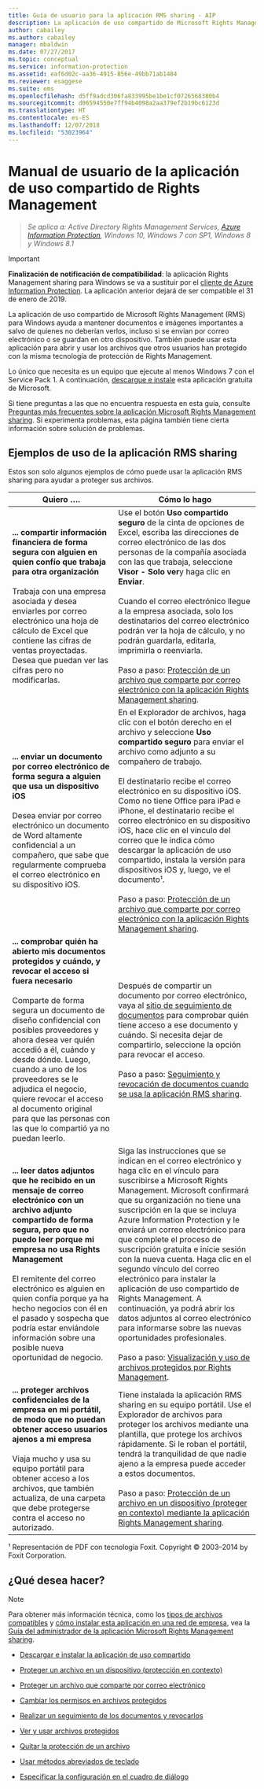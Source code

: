 ```yaml
---
title: Guía de usuario para la aplicación RMS sharing - AIP
description: La aplicación de uso compartido de Microsoft Rights Management (RMS) para Windows ayuda a mantener documentos e imágenes importantes a salvo de quienes no deberían verlos, incluso si se envían por correo electrónico o se guardan en otro dispositivo.
author: cabailey
ms.author: cabailey
manager: mbaldwin
ms.date: 07/27/2017
ms.topic: conceptual
ms.service: information-protection
ms.assetid: eaf6d02c-aa36-4915-856e-49bb71ab1484
ms.reviewer: esaggese
ms.suite: ems
ms.openlocfilehash: d5ff9adcd306fa833995be1be1cf0726568380b4
ms.sourcegitcommit: d06594550e7ff94b4098a2aa379ef2b19bc6123d
ms.translationtype: HT
ms.contentlocale: es-ES
ms.lasthandoff: 12/07/2018
ms.locfileid: "53023964"
---
```

# <a name="rights-management-sharing-application-user-guide"></a>Manual de usuario de la aplicación de uso compartido de Rights Management

>*Se aplica a: Active Directory Rights Management Services, [Azure Information Protection](https://azure.microsoft.com/pricing/details/information-protection), Windows 10, Windows 7 con SP1, Windows 8 y Windows 8.1*

> [!IMPORTANT]
> **Finalización de notificación de compatibilidad**: la aplicación Rights Management sharing para Windows se va a sustituir por el [cliente de Azure Information Protection](aip-client.md). La aplicación anterior dejará de ser compatible el 31 de enero de 2019. 

La aplicación de uso compartido de Microsoft Rights Management (RMS) para Windows ayuda a mantener documentos e imágenes importantes a salvo de quienes no deberían verlos, incluso si se envían por correo electrónico o se guardan en otro dispositivo. También puede usar esta aplicación para abrir y usar los archivos que otros usuarios han protegido con la misma tecnología de protección de Rights Management.

Lo único que necesita es un equipo que ejecute al menos Windows 7 con el Service Pack 1. A continuación, [descargue e instale](https://go.microsoft.com/fwlink/?LinkId=303970) esta aplicación gratuita de Microsoft.

Si tiene preguntas a las que no encuentra respuesta en esta guía, consulte [Preguntas más frecuentes sobre la aplicación Microsoft Rights Management sharing](https://go.microsoft.com/fwlink/?LinkId=303971). Si experimenta problemas, esta página también tiene cierta información sobre solución de problemas.

## <a name="examples-for-using-the-rms-sharing-application"></a>Ejemplos de uso de la aplicación RMS sharing
Estos son solo algunos ejemplos de cómo puede usar la aplicación RMS sharing para ayudar a proteger sus archivos.

|Quiero ….|Cómo lo hago|
|----------------|------------------|
|**... compartir información financiera de forma segura con alguien en quien confío que trabaja para otra organización**<br /><br />Trabaja con una empresa asociada y desea enviarles por correo electrónico una hoja de cálculo de Excel que contiene las cifras de ventas proyectadas. Desea que puedan ver las cifras pero no modificarlas.|Use el botón **Uso compartido seguro** de la cinta de opciones de Excel, escriba las direcciones de correo electrónico de las dos personas de la compañía asociada con las que trabaja, seleccione **Visor - Solo ver**y haga clic en **Enviar**.<br /><br />Cuando el correo electrónico llegue a la empresa asociada, solo los destinatarios del correo electrónico podrán ver la hoja de cálculo, y no podrán guardarla, editarla, imprimirla o reenviarla.<br /><br />Paso a paso: [Protección de un archivo que comparte por correo electrónico con la aplicación Rights Management sharing](sharing-app-protect-by-email.md).|
|**... enviar un documento por correo electrónico de forma segura a alguien que usa un dispositivo iOS**<br /><br />Desea enviar por correo electrónico un documento de Word altamente confidencial a un compañero, que sabe que regularmente comprueba el correo electrónico en su dispositivo iOS.|En el Explorador de archivos, haga clic con el botón derecho en el archivo y seleccione **Uso compartido seguro** para enviar el archivo como adjunto a su compañero de trabajo.<br /><br />El destinatario recibe el correo electrónico en su dispositivo iOS. Como no tiene Office para iPad e iPhone, el destinatario recibe el correo electrónico en su dispositivo iOS, hace clic en el vínculo del correo que le indica cómo descargar la aplicación de uso compartido, instala la versión para dispositivos iOS y, luego, ve el documento¹.<br /><br />Paso a paso: [Protección de un archivo que comparte por correo electrónico con la aplicación Rights Management sharing](sharing-app-protect-by-email.md).|
|**... comprobar quién ha abierto mis documentos protegidos y cuándo, y revocar el acceso si fuera necesario**<br /><br />Comparte de forma segura un documento de diseño confidencial con posibles proveedores y ahora desea ver quién accedió a él, cuándo y desde dónde. Luego, cuando a uno de los proveedores se le adjudica el negocio, quiere revocar el acceso al documento original para que las personas con las que lo compartió ya no puedan leerlo.|Después de compartir un documento por correo electrónico, vaya al [sitio de seguimiento de documentos](https://go.microsoft.com/fwlink/?LinkId=529562) para comprobar quién tiene acceso a ese documento y cuándo. Si necesita dejar de compartirlo, seleccione la opción para revocar el acceso.<br /><br />Paso a paso: [Seguimiento y revocación de documentos cuando se usa la aplicación RMS sharing](sharing-app-track-revoke.md).|
|**... leer datos adjuntos que he recibido en un mensaje de correo electrónico con un archivo adjunto compartido de forma segura, pero que no puedo leer porque mi empresa no usa Rights Management**<br /><br />El remitente del correo electrónico es alguien en quien confía porque ya ha hecho negocios con él en el pasado y sospecha que podría estar enviándole información sobre una posible nueva oportunidad de negocio.|Siga las instrucciones que se indican en el correo electrónico y haga clic en el vínculo para suscribirse a Microsoft Rights Management. Microsoft confirmará que su organización no tiene una suscripción en la que se incluya Azure Information Protection y le enviará un correo electrónico para que complete el proceso de suscripción gratuita e inicie sesión con la nueva cuenta. Haga clic en el segundo vínculo del correo electrónico para instalar la aplicación de uso compartido de Rights Management. A continuación, ya podrá abrir los datos adjuntos al correo electrónico para informarse sobre las nuevas oportunidades profesionales.<br /><br />Paso a paso: [Visualización y uso de archivos protegidos por Rights Management](sharing-app-view-use-files.md).|
|**... proteger archivos confidenciales de la empresa en mi portátil, de modo que no puedan obtener acceso usuarios ajenos a mi empresa**<br /><br />Viaja mucho y usa su equipo portátil para obtener acceso a los archivos, que también actualiza, de una carpeta que debe protegerse contra el acceso no autorizado.|Tiene instalada la aplicación RMS sharing en su equipo portátil. Use el Explorador de archivos para proteger los archivos mediante una plantilla, que protege los archivos rápidamente. Si le roban el portátil, tendrá la tranquilidad de que nadie ajeno a la empresa puede acceder a estos documentos.<br /><br />Paso a paso: [Protección de un archivo en un dispositivo (proteger en contexto) mediante la aplicación Rights Management sharing](sharing-app-protect-in-place.md).|
¹ Representación de PDF con tecnología Foxit. Copyright © 2003–2014 by Foxit Corporation.

## <a name="what-do-you-want-to-do"></a>¿Qué desea hacer?
> [!NOTE]
> Para obtener más información técnica, como los [tipos de archivos compatibles](sharing-app-admin-guide.md#automatic-deployment-for-the-microsoft-rights-management-sharing-application) y [cómo instalar esta aplicación en una red de empresa](sharing-app-admin-guide.md), vea la [Guía del administrador de la aplicación Microsoft Rights Management sharing](sharing-app-admin-guide-technical.md#supported-file-types-and-file-name-extensions).

- [Descargar e instalar la aplicación de uso compartido](install-sharing-app.md)

- [Proteger un archivo en un dispositivo (protección en contexto)](sharing-app-protect-in-place.md)

- [Proteger un archivo que comparte por correo electrónico](sharing-app-protect-by-email.md)

- [Cambiar los permisos en archivos protegidos](sharing-app-reprotect-files.md)

- [Realizar un seguimiento de los documentos y revocarlos](sharing-app-track-revoke.md)

- [Ver y usar archivos protegidos](sharing-app-view-use-files.md)

- [Quitar la protección de un archivo](sharing-app-remove-protection.md)

- [Usar métodos abreviados de teclado](sharing-app-keyboard-shortcuts.md)

- [Especificar la configuración en el cuadro de diálogo](sharing-app-dialog-box.md)



